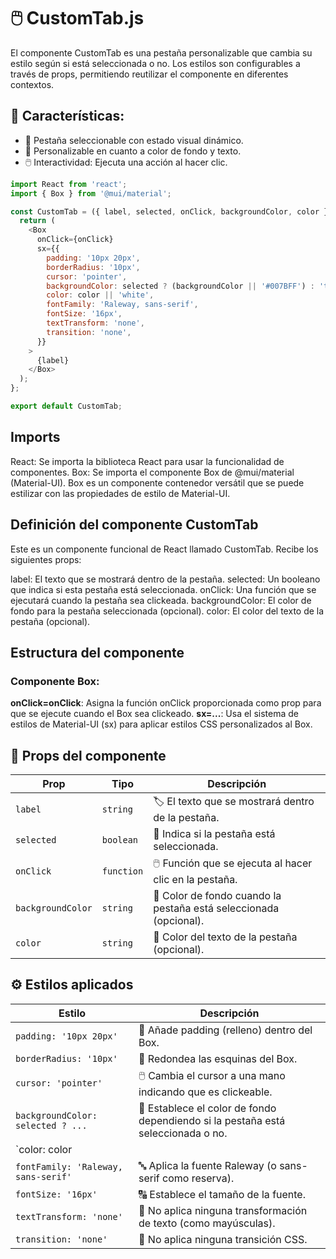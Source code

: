 # 🖱️ CustomTab.js

El componente CustomTab es una pestaña personalizable que cambia su estilo según si está seleccionada o no. Los estilos son configurables a través de props, permitiendo reutilizar el componente en diferentes contextos.

## 🎯 Características:

- 🔘 Pestaña seleccionable con estado visual dinámico.
- 🎨 Personalizable en cuanto a color de fondo y texto.
- 🖱️ Interactividad: Ejecuta una acción al hacer clic.

```js
import React from 'react';
import { Box } from '@mui/material';

const CustomTab = ({ label, selected, onClick, backgroundColor, color }) => {
  return (
    <Box
      onClick={onClick}
      sx={{
        padding: '10px 20px',
        borderRadius: '10px',
        cursor: 'pointer',
        backgroundColor: selected ? (backgroundColor || '#007BFF') : 'transparent',
        color: color || 'white',
        fontFamily: 'Raleway, sans-serif',
        fontSize: '16px',
        textTransform: 'none',
        transition: 'none',  
      }}
    >
      {label}
    </Box>
  );
};

export default CustomTab;
```

## Imports

React: Se importa la biblioteca React para usar la funcionalidad de componentes.
Box: Se importa el componente Box de @mui/material (Material-UI). Box es un componente contenedor versátil que se puede estilizar con las propiedades de estilo de Material-UI.

## Definición del componente CustomTab

Este es un componente funcional de React llamado CustomTab. Recibe los siguientes props:

label: El texto que se mostrará dentro de la pestaña.
selected: Un booleano que indica si esta pestaña está seleccionada.
onClick: Una función que se ejecutará cuando la pestaña sea clickeada.
backgroundColor: El color de fondo para la pestaña seleccionada (opcional).
color: El color del texto de la pestaña (opcional).

## Estructura del componente

### Componente Box:

**onClick=onClick**: Asigna la función onClick proporcionada como prop para que se ejecute cuando el Box sea clickeado.
**sx=...**: Usa el sistema de estilos de Material-UI (sx) para aplicar estilos CSS personalizados al Box.


## 🧩 Props del componente

| Prop            | Tipo       | Descripción                                                            |
|-----------------|------------|------------------------------------------------------------------------|
| `label`         | `string`   | 🏷️ El texto que se mostrará dentro de la pestaña.                       |
| `selected`      | `boolean`  | 🔘 Indica si la pestaña está seleccionada.                               |
| `onClick`       | `function` | 🖱️ Función que se ejecuta al hacer clic en la pestaña.                   |
| `backgroundColor`| `string`  | 🎨 Color de fondo cuando la pestaña está seleccionada (opcional).        |
| `color`         | `string`   | 📝 Color del texto de la pestaña (opcional).                             |


## ⚙️ Estilos aplicados

| Estilo                       | Descripción                                                                            |
|------------------------------|----------------------------------------------------------------------------------------|
| `padding: '10px 20px'`        | 📏 Añade padding (relleno) dentro del Box.                                              |
| `borderRadius: '10px'`        | 🔵 Redondea las esquinas del Box.                                                      |
| `cursor: 'pointer'`           | 🖱️ Cambia el cursor a una mano indicando que es clickeable.                             |
| `backgroundColor: selected ? ...` | 🎨 Establece el color de fondo dependiendo si la pestaña está seleccionada o no.     |
| `color: color || 'white'`     | 📝 Establece el color del texto. Usa el color proporcionado o blanco por defecto.       |
| `fontFamily: 'Raleway, sans-serif'`| 🔤 Aplica la fuente Raleway (o sans-serif como reserva).                          |
| `fontSize: '16px'`            | 🔠 Establece el tamaño de la fuente.                                                    |
| `textTransform: 'none'`       | 🚫 No aplica ninguna transformación de texto (como mayúsculas).                         |
| `transition: 'none'`          | 🚫 No aplica ninguna transición CSS.                                                    |